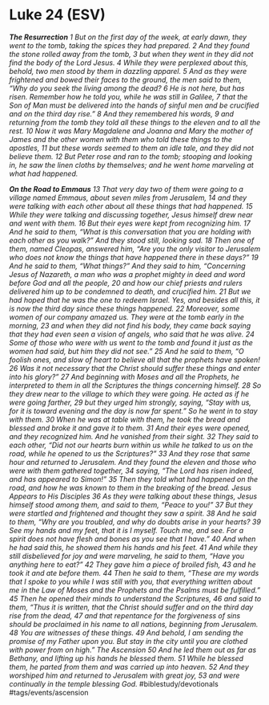 # Luke 24 (ESV) 
***The Resurrection***
*1 But on the first day of the week, at early dawn, they went to the tomb, taking the spices they had prepared. 2 And they found the stone rolled away from the tomb, 3 but when they went in they did not find the body of the Lord Jesus. 4 While they were perplexed about this, behold, two men stood by them in dazzling apparel. 5 And as they were frightened and bowed their faces to the ground, the men said to them, “Why do you seek the living among the dead? 6 He is not here, but has risen. Remember how he told you, while he was still in Galilee, 7 that the Son of Man must be delivered into the hands of sinful men and be crucified and on the third day rise.” 8 And they remembered his words, 9 and returning from the tomb they told all these things to the eleven and to all the rest. 10 Now it was Mary Magdalene and Joanna and Mary the mother of James and the other women with them who told these things to the apostles, 11 but these words seemed to them an idle tale, and they did not believe them. 12 But Peter rose and ran to the tomb; stooping and looking in, he saw the linen cloths by themselves; and he went home marveling at what had happened.*

***On the Road to Emmaus***
*13 That very day two of them were going to a village named Emmaus, about seven miles from Jerusalem, 14 and they were talking with each other about all these things that had happened. 15 While they were talking and discussing together, Jesus himself drew near and went with them. 16 But their eyes were kept from recognizing him. 17 And he said to them, “What is this conversation that you are holding with each other as you walk?” And they stood still, looking sad. 18 Then one of them, named Cleopas, answered him, “Are you the only visitor to Jerusalem who does not know the things that have happened there in these days?” 19 And he said to them, “What things?” And they said to him, “Concerning Jesus of Nazareth, a man who was a prophet mighty in deed and word before God and all the people, 20 and how our chief priests and rulers delivered him up to be condemned to death, and crucified him. 21 But we had hoped that he was the one to redeem Israel. Yes, and besides all this, it is now the third day since these things happened. 22 Moreover, some women of our company amazed us. They were at the tomb early in the morning, 23 and when they did not find his body, they came back saying that they had even seen a vision of angels, who said that he was alive. 24 Some of those who were with us went to the tomb and found it just as the women had said, but him they did not see.” 25 And he said to them, “O foolish ones, and slow of heart to believe all that the prophets have spoken! 26 Was it not necessary that the Christ should suffer these things and enter into his glory?” 27 And beginning with Moses and all the Prophets, he interpreted to them in all the Scriptures the things concerning himself.*
*28 So they drew near to the village to which they were going. He acted as if he were going farther, 29 but they urged him strongly, saying, “Stay with us, for it is toward evening and the day is now far spent.” So he went in to stay with them. 30 When he was at table with them, he took the bread and blessed and broke it and gave it to them. 31 And their eyes were opened, and they recognized him. And he vanished from their sight. 32 They said to each other, “Did not our hearts burn within us while he talked to us on the road, while he opened to us the Scriptures?” 33 And they rose that same hour and returned to Jerusalem. And they found the eleven and those who were with them gathered together, 34 saying, “The Lord has risen indeed, and has appeared to Simon!” 35 Then they told what had happened on the road, and how he was known to them in the breaking of the bread.*
*Jesus Appears to His Disciples*
*36 As they were talking about these things, Jesus himself stood among them, and said to them, “Peace to you!” 37 But they were startled and frightened and thought they saw a spirit. 38 And he said to them, “Why are you troubled, and why do doubts arise in your hearts? 39 See my hands and my feet, that it is I myself. Touch me, and see. For a spirit does not have flesh and bones as you see that I have.” 40 And when he had said this, he showed them his hands and his feet. 41 And while they still disbelieved for joy and were marveling, he said to them, “Have you anything here to eat?” 42 They gave him a piece of broiled fish, 43 and he took it and ate before them.*
*44 Then he said to them, “These are my words that I spoke to you while I was still with you, that everything written about me in the Law of Moses and the Prophets and the Psalms must be fulfilled.” 45 Then he opened their minds to understand the Scriptures, 46 and said to them, “Thus it is written, that the Christ should suffer and on the third day rise from the dead, 47 and that repentance for the forgiveness of sins should be proclaimed in his name to all nations, beginning from Jerusalem. 48 You are witnesses of these things. 49 And behold, I am sending the promise of my Father upon you. But stay in the city until you are clothed with power from on high.”*
*The Ascension*
*50 And he led them out as far as Bethany, and lifting up his hands he blessed them. 51 While he blessed them, he parted from them and was carried up into heaven. 52 And they worshiped him and returned to Jerusalem with great joy, 53 and were continually in the temple blessing God.*
#biblestudy/devotionals #tags/events/ascension